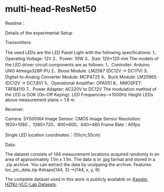 # multi-head-ResNet50
Readme：

Details of the experimental Setup

Transmitters:

The used LEDs are the LED Panel Light with the following specifications:
1、Operating Voltage: 12V
2、Power: 10W
3、Size: 120×120 mm
The models of the LED driver circuit components are as follows:
1、Controller: Arduino UNO Atmega328P-PU
2、Boost Module: LM2587 (DC12V -> DC17V)
3、Digital-to-Analog Converter Module: MCP4725
4、Buck Module: LM2596S (DC12V -> DC7.8V)
5、Operational Amplifier: OPA551
6、NMOSFET: TRFB4110
7、Power Adapter: AC220V to DC12V
The modulation method of the LED is OOK (On-Off Keying).
LED Frequencies-->1000Hz
Height LEDs above measurement plane = 1.6 m

Receiver:

Camera: SY500W4
Image Sensor: CMOS Image Sensor
Resolution: 1920×1080 、1280×720、800×600、640×480
Frame Rate：60fps

Single LED location coordinates：(55cm,55cm)

Data:

The dataset consists of 144 measurement locations acquired randomly in an area of approximately 1.1m x 1.1m.
The data is in .jpg farmat  and stored in a .zip archive.  You can extract the data by unzipping the archive.
Features:
loc_pic_data.zip #shape[144, 3]-->[144, x, y, θ]

The complete dataset used in this work is publicly available on [Kaggle: HZNU-VLC-Lab Datasets](https://www.kaggle.com/datasets/qyq123/hznu-vlc-lab-datasets1).
